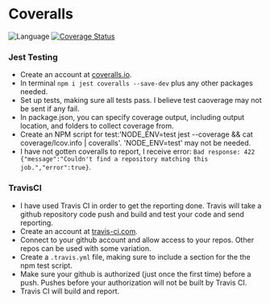 # Coveralls

![Language](https://img.shields.io/badge/language-typescript%20100%25-yellow.svg)
[![Coverage Status](https://coveralls.io/repos/github/MDShields7/coveralls-reporting/badge.svg?branch=master)](https://coveralls.io/github/MDShields7/coveralls-reporting?branch=master)

### Jest Testing
+ Create an account at [coveralls.io](https://coveralls.io).
+ In terminal `npm i jest coveralls --save-dev` plus any other packages needed.<br>
+ Set up tests, making sure all tests pass. I believe test caoverage may not be sent if any fail.<br>
+ In package.json, you can specify coverage output, including output location, and folders to collect coverage from.<br>
+ Create an NPM script for test:'NODE_ENV=test jest --coverage && cat coverage/lcov.info | coveralls'. 'NODE_ENV=test' may not be needed.<br>
+ I have not gotten coveralls to report, I receive error: `Bad response: 422 {"message":"Couldn't find a repository matching this job.","error":true}`.<br>
### TravisCI
+ I have used Travis CI in order to get the reporting done. Travis will take a github repository code push and build and test your code and send reporting.
+ Create an account at [travis-ci.com](https://travis-ci.com).
+ Connect to your github account and allow access to your repos. Other repos can be used with some variation.
+ Create a `.travis.yml` file, making sure to include a section for the the npm test script.
+ Make sure your github is authorized (just once the first time) before a push. Pushes before your authorization will not be built by Travis CI.
+ Travis CI will build and report.
